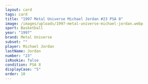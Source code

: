 ```yaml
---
layout: card
tags: card
title: "1997 Metal Universe Michael Jordan #23 PSA 8"
image: /images/uploads/1997-metal-universe-michael-jordan.webp
sport: Basketball
year: "1997"
brand: Metal Universe
subset: ""
player: Michael Jordan
lastName: Jordan
number: "23"
isRookie: false
condition: PSA 8
displayCase: "5"
order: 10
---
```

